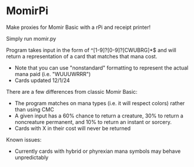 # MomirPi
Make proxies for Momir Basic with a rPi and receipt printer!

Simply run momir.py 

Program takes input in the form of ^[1-9]?[0-9]?[CWUBRG]*$ and will return a representation of a card that matches that mana cost.
- Note that you can use "nonstandard" formatting to represent the actual mana paid (i.e. "WUUUWRRR")
- Cards updated 12/1/24

There are a few differences from classic Momir Basic:
- The program matches on mana types (i.e. it will respect colors) rather than using CMC
- A given input has a 60% chance to return a creature, 30% to return a noncreature permanent, and 10% to return an instant or sorcery.
- Cards with X in their cost will never be returned

Known issues:
- Currently cards with hybrid or phyrexian mana symbols may behave unpredictably